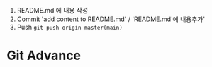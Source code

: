 1.  README.md 에 내용 작성
2.  Commit 'add content to README.md' / 'README.md'에 내용추가'
3.  Push `git push origin master(main)`

# Git Advance